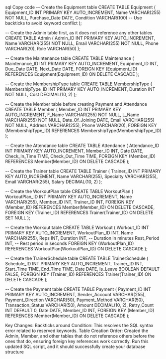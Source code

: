 
sql
Copy code
-- Create the Equipment table
CREATE TABLE Equipment (
    Equipment_ID INT PRIMARY KEY AUTO_INCREMENT,
    Name VARCHAR(255) NOT NULL,
    Purchase_Date DATE,
    Condition VARCHAR(100)  -- Use backticks to avoid keyword conflict
);

-- Create the Admin table first, as it does not reference any other tables
CREATE TABLE Admin (
    Admin_ID INT PRIMARY KEY AUTO_INCREMENT,
    Name VARCHAR(255) NOT NULL,
    Email VARCHAR(255) NOT NULL,
    Phone VARCHAR(20),
    Role VARCHAR(50)
);



-- Create the Maintenance table
CREATE TABLE Maintenance (
    Maintenance_ID INT PRIMARY KEY AUTO_INCREMENT,
    Equipment_ID INT,
    Due_Date DATE,
    Next_Date DATE,
    FOREIGN KEY (Equipment_ID) REFERENCES Equipment(Equipment_ID) ON DELETE CASCADE
);





-- Create the MembershipType table
CREATE TABLE MembershipType (
    MembershipType_ID INT PRIMARY KEY AUTO_INCREMENT,
    Duration INT NOT NULL,
    Cost DECIMAL(10, 2)
);

-- Create the Member table before creating Payment and Attendance
CREATE TABLE Member (
    Member_ID INT PRIMARY KEY AUTO_INCREMENT,
    F_Name VARCHAR(255) NOT NULL,
    L_Name VARCHAR(255) NOT NULL,
    Date_Of_Joining DATE,
    Email VARCHAR(255) NOT NULL,
    Address VARCHAR(255),
    Phone VARCHAR(20),
    FOREIGN KEY (MembershipType_ID) REFERENCES MembershipType(MembershipType_ID)
);

-- Create the Attendance table
CREATE TABLE Attendance (
    Attendance_ID INT PRIMARY KEY AUTO_INCREMENT,
    Member_ID INT,
    Date DATE,
    Check_In_Time TIME,
    Check_Out_Time TIME,
    FOREIGN KEY (Member_ID) REFERENCES Member(Member_ID) ON DELETE CASCADE
);

-- Create the Trainer table
CREATE TABLE Trainer (
    Trainer_ID INT PRIMARY KEY AUTO_INCREMENT,
    Name VARCHAR(255),
    Specialty VARCHAR(255),
    Email VARCHAR(255),
    Salary DECIMAL(10, 2)
);

-- Create the WorkoutPlan table
CREATE TABLE WorkoutPlan (
    WorkoutPlan_ID INT PRIMARY KEY AUTO_INCREMENT,
    Name VARCHAR(255),
    Member_ID INT,
    Trainer_ID INT,
    FOREIGN KEY (Member_ID) REFERENCES Member(Member_ID) ON DELETE CASCADE,
    FOREIGN KEY (Trainer_ID) REFERENCES Trainer(Trainer_ID) ON DELETE SET NULL
);

-- Create the Workout table
CREATE TABLE Workout (
    Workout_ID INT PRIMARY KEY AUTO_INCREMENT,
    WorkoutPlan_ID INT,
    Name VARCHAR(255),
    Reps INT,
    Duration INT,  -- Duration in minutes
    Rest_Period INT, -- Rest period in seconds
    FOREIGN KEY (WorkoutPlan_ID) REFERENCES WorkoutPlan(WorkoutPlan_ID) ON DELETE CASCADE
);

-- Create the TrainerSchedule table
CREATE TABLE TrainerSchedule (
    Schedule_ID INT PRIMARY KEY AUTO_INCREMENT,
    Trainer_ID INT,
    Start_Time TIME,
    End_Time TIME,
    Date DATE,
    Is_Leave BOOLEAN DEFAULT FALSE,
    FOREIGN KEY (Trainer_ID) REFERENCES Trainer(Trainer_ID) ON DELETE CASCADE
);


-- Create the Payment table
CREATE TABLE Payment (
    Payment_ID INT PRIMARY KEY AUTO_INCREMENT,
    Sender_Account VARCHAR(255),
    Payment_Direction VARCHAR(50),
    Payment_Method VARCHAR(50),
    Transaction_Status VARCHAR(50),
    Amount DECIMAL(10, 2),
    Retry_Count INT DEFAULT 0,
    Date DATE,
    Member_ID INT,
    FOREIGN KEY (Member_ID) REFERENCES Member(Member_ID) ON DELETE CASCADE
);


Key Changes:
Backticks around Condition: This resolves the SQL syntax error related to reserved keywords.
Table Creation Order: Created the Admin, Member, and other tables that do not reference others before the ones that do, ensuring foreign key references work correctly.
Run this updated SQL script, and it should successfully create your database structure